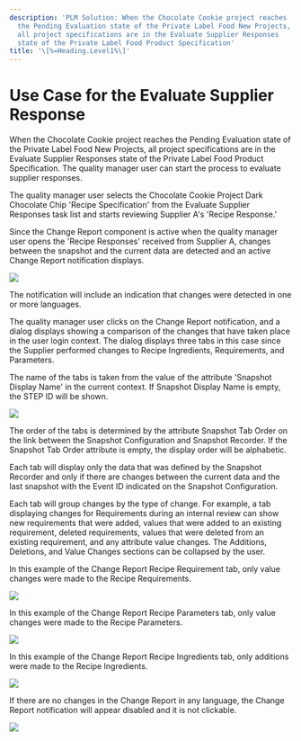 ```yaml
---
description: 'PLM Solution: When the Chocolate Cookie project reaches
  the Pending Evaluation state of the Private Label Food New Projects,
  all project specifications are in the Evaluate Supplier Responses
  state of the Private Label Food Product Specification'
title: '\[%=Heading.Level1%\]'
---
```


Use Case for the Evaluate Supplier Response
===========================================

When the Chocolate Cookie project reaches the Pending Evaluation state
of the Private Label Food New Projects, all project specifications are
in the Evaluate Supplier Responses state of the Private Label Food
Product Specification. The quality manager user can start the process to
evaluate supplier responses.

The quality manager user selects the Chocolate Cookie Project Dark
Chocolate Chip \'Recipe Specification\' from the Evaluate Supplier
Responses task list and starts reviewing Supplier A\'s \'Recipe
Response.\'

Since the Change Report component is active when the quality manager
user opens the \'Recipe Responses\' received from Supplier A, changes
between the snapshot and the current data are detected and an active
Change Report notification displays.

![](../../../Resources/Images/Solution%20Enablement/PLM/usecase4.png)

The notification will include an indication that changes were detected
in one or more languages.

The quality manager user clicks on the Change Report notification, and a
dialog displays showing a comparison of the changes that have taken
place in the user login context. The dialog displays three tabs in this
case since the Supplier performed changes to Recipe Ingredients,
Requirements, and Parameters.

The name of the tabs is taken from the value of the attribute \'Snapshot
Display Name\' in the current context. If Snapshot Display Name is
empty, the STEP ID will be shown.

![](../../../Resources/Images/Solution%20Enablement/PLM/usecase5.png)

The order of the tabs is determined by the attribute Snapshot Tab Order
on the link between the Snapshot Configuration and Snapshot Recorder. If
the Snapshot Tab Order attribute is empty, the display order will be
alphabetic.

Each tab will display only the data that was defined by the Snapshot
Recorder and only if there are changes between the current data and the
last snapshot with the Event ID indicated on the Snapshot Configuration.

Each tab will group changes by the type of change. For example, a tab
displaying changes for Requirements during an internal review can show
new requirements that were added, values that were added to an existing
requirement, deleted requirements, values that were deleted from an
existing requirement, and any attribute value changes. The Additions,
Deletions, and Value Changes sections can be collapsed by the user.

In this example of the Change Report Recipe Requirement tab, only value
changes were made to the Recipe Requirements.

![](../../../Resources/Images/Change%20Reports/UseCase6.png)

In this example of the Change Report Recipe Parameters tab, only value
changes were made to the Recipe Parameters.

![](../../../Resources/Images/Change%20Reports/UseCase7.png)

In this example of the Change Report Recipe Ingredients tab, only
additions were made to the Recipe Ingredients.

![](../../../Resources/Images/Change%20Reports/UseCase9.png)

If there are no changes in the Change Report in any language, the Change
Report notification will appear disabled and it is not clickable.

![](../../../Resources/Images/Change%20Reports/UseCase10.png)
